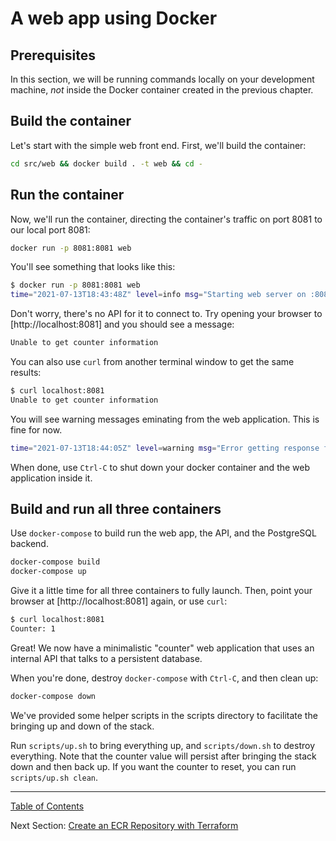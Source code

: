 <!-- ##DOCS-SOURCER-START
{"sourcePlugin":"Local File Copier","hash":"032fcd9c67a72080a8c5b0d0eb30b58d"}
##DOCS-SOURCER-END -->

# A web app using Docker

## Prerequisites

In this section, we will be running commands locally on your development machine, _not_ inside the Docker container created in the previous chapter.

## Build the container

Let's start with the simple web front end. First, we'll build the container:

```bash
cd src/web && docker build . -t web && cd -
```

<!--include:: -->

## Run the container

Now, we'll run the container, directing the container's traffic on port 8081 to our local port 8081:

```bash
docker run -p 8081:8081 web
```

You'll see something that looks like this:

```bash
$ docker run -p 8081:8081 web
time="2021-07-13T18:43:48Z" level=info msg="Starting web server on :8081 connecting to API at http://localhost:8080/"
```

Don't worry, there's no API for it to connect to. Try opening your browser to [http://localhost:8081] and you should see a message:

```bash
Unable to get counter information
```

You can also use `curl` from another terminal window to get the same results:

```bash
$ curl localhost:8081
Unable to get counter information
```

You will see warning messages eminating from the web application. This is fine for now.

```bash
time="2021-07-13T18:44:05Z" level=warning msg="Error getting response from http://localhost:8080/: Get \"http://localhost:8080/\": dial tcp 127.0.0.1:8080: connect: connection refused"
```

When done, use `Ctrl-C` to shut down your docker container and the web application inside it.

## Build and run all three containers

Use `docker-compose` to build run the web app, the API, and the PostgreSQL backend.

```bash
docker-compose build
docker-compose up
```

Give it a little time for all three containers to fully launch. Then, point your browser at [http://localhost:8081] again, or use `curl`:

```bash
$ curl localhost:8081
Counter: 1
```

Great! We now have a minimalistic "counter" web application that uses an internal API that talks to a persistent database.

When you're done, destroy `docker-compose` with `Ctrl-C`, and then clean up:

```bash
docker-compose down
```

We've provided some helper scripts in the scripts directory to facilitate the bringing up and down of the stack.

Run `scripts/up.sh` to bring everything up, and `scripts/down.sh` to destroy everything. Note that the counter value will persist after bringing the stack down and then back up.
If you want the counter to reset, you can run `scripts/up.sh clean`.

---

[Table of Contents](zero-to-hero)

Next Section: [Create an ECR Repository with Terraform](create-an-ecr-repository-with-terraform)
